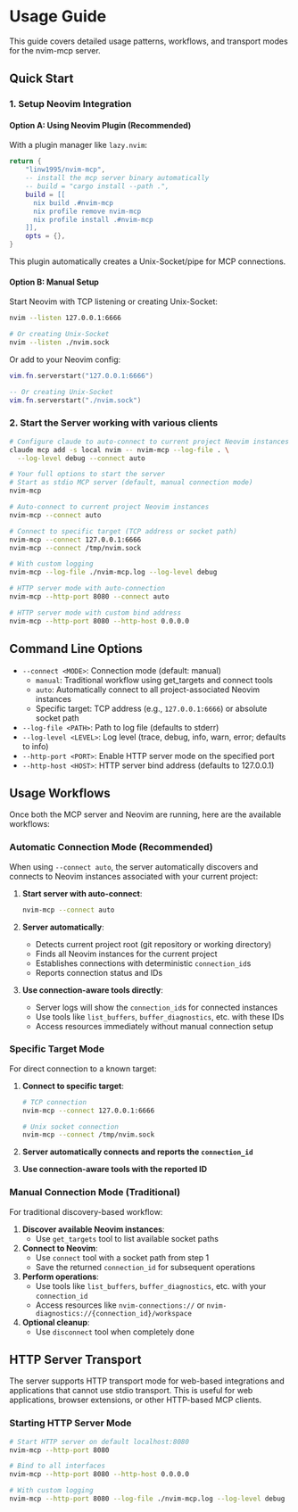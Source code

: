 # Usage Guide

This guide covers detailed usage patterns, workflows, and transport modes for the
nvim-mcp server.

## Quick Start

### 1. Setup Neovim Integration

#### Option A: Using Neovim Plugin (Recommended)

With a plugin manager like `lazy.nvim`:

```lua
return {
    "linw1995/nvim-mcp",
    -- install the mcp server binary automatically
    -- build = "cargo install --path .",
    build = [[
      nix build .#nvim-mcp
      nix profile remove nvim-mcp
      nix profile install .#nvim-mcp
    ]],
    opts = {},
}
```

This plugin automatically creates a Unix-Socket/pipe for MCP connections.

#### Option B: Manual Setup

Start Neovim with TCP listening or creating Unix-Socket:

```bash
nvim --listen 127.0.0.1:6666

# Or creating Unix-Socket
nvim --listen ./nvim.sock
```

Or add to your Neovim config:

```lua
vim.fn.serverstart("127.0.0.1:6666")

-- Or creating Unix-Socket
vim.fn.serverstart("./nvim.sock")
```

### 2. Start the Server working with various clients

```bash
# Configure claude to auto-connect to current project Neovim instances (recommended)
claude mcp add -s local nvim -- nvim-mcp --log-file . \
  --log-level debug --connect auto

# Your full options to start the server
# Start as stdio MCP server (default, manual connection mode)
nvim-mcp

# Auto-connect to current project Neovim instances
nvim-mcp --connect auto

# Connect to specific target (TCP address or socket path)
nvim-mcp --connect 127.0.0.1:6666
nvim-mcp --connect /tmp/nvim.sock

# With custom logging
nvim-mcp --log-file ./nvim-mcp.log --log-level debug

# HTTP server mode with auto-connection
nvim-mcp --http-port 8080 --connect auto

# HTTP server mode with custom bind address
nvim-mcp --http-port 8080 --http-host 0.0.0.0
```

## Command Line Options

- `--connect <MODE>`: Connection mode (default: manual)
  - `manual`: Traditional workflow using get_targets and connect tools
  - `auto`: Automatically connect to all project-associated Neovim instances
  - Specific target: TCP address (e.g., `127.0.0.1:6666`) or absolute socket path
- `--log-file <PATH>`: Path to log file (defaults to stderr)
- `--log-level <LEVEL>`: Log level (trace, debug, info, warn, error;
  defaults to info)
- `--http-port <PORT>`: Enable HTTP server mode on the specified port
- `--http-host <HOST>`: HTTP server bind address (defaults to 127.0.0.1)

## Usage Workflows

Once both the MCP server and Neovim are running, here are the available workflows:

### Automatic Connection Mode (Recommended)

When using `--connect auto`, the server automatically discovers and connects to
Neovim instances associated with your current project:

1. **Start server with auto-connect**:

   ```bash
   nvim-mcp --connect auto
   ```

2. **Server automatically**:
   - Detects current project root (git repository or working directory)
   - Finds all Neovim instances for the current project
   - Establishes connections with deterministic `connection_id`s
   - Reports connection status and IDs
3. **Use connection-aware tools directly**:
   - Server logs will show the `connection_id`s for connected instances
   - Use tools like `list_buffers`, `buffer_diagnostics`, etc. with these IDs
   - Access resources immediately without manual connection setup

### Specific Target Mode

For direct connection to a known target:

1. **Connect to specific target**:

   ```bash
   # TCP connection
   nvim-mcp --connect 127.0.0.1:6666

   # Unix socket connection
   nvim-mcp --connect /tmp/nvim.sock
   ```

2. **Server automatically connects and reports the `connection_id`**
3. **Use connection-aware tools with the reported ID**

### Manual Connection Mode (Traditional)

For traditional discovery-based workflow:

1. **Discover available Neovim instances**:
   - Use `get_targets` tool to list available socket paths
2. **Connect to Neovim**:
   - Use `connect` tool with a socket path from step 1
   - Save the returned `connection_id` for subsequent operations
3. **Perform operations**:
   - Use tools like `list_buffers`, `buffer_diagnostics`, etc. with your
     `connection_id`
   - Access resources like `nvim-connections://` or
     `nvim-diagnostics://{connection_id}/workspace`
4. **Optional cleanup**:
   - Use `disconnect` tool when completely done

## HTTP Server Transport

The server supports HTTP transport mode for web-based integrations and
applications that cannot use stdio transport. This is useful for web
applications, browser extensions, or other HTTP-based MCP clients.

### Starting HTTP Server Mode

```bash
# Start HTTP server on default localhost:8080
nvim-mcp --http-port 8080

# Bind to all interfaces
nvim-mcp --http-port 8080 --http-host 0.0.0.0

# With custom logging
nvim-mcp --http-port 8080 --log-file ./nvim-mcp.log --log-level debug
```
